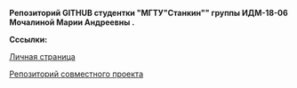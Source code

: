 <p><strong>Репозиторий GITHUB студентки "МГТУ"Станкин"" группы ИДМ-18-06 Мочалиной Марии Андреевны .</strong></p>
<p><b>Cссылки:</b></p>
<p><a href="https://mochalina.github.io/index.html">Личная страница</a></p>
<p><a href="https://github.com/lokvest/MagicMath">Репозиторий совместного проекта</a></p>
